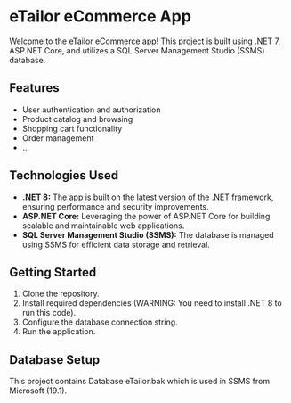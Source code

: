 # eTailor eCommerce App

Welcome to the eTailor eCommerce app! This project is built using .NET 7, ASP.NET Core, and utilizes a SQL Server Management Studio (SSMS) database.

## Features
- User authentication and authorization
- Product catalog and browsing
- Shopping cart functionality
- Order management
- ...

## Technologies Used

- **.NET 8:** The app is built on the latest version of the .NET framework, ensuring performance and security improvements.
- **ASP.NET Core:** Leveraging the power of ASP.NET Core for building scalable and maintainable web applications.
- **SQL Server Management Studio (SSMS):** The database is managed using SSMS for efficient data storage and retrieval.

## Getting Started

1. Clone the repository.
2. Install required dependencies (WARNING: You need to install .NET 8 to run this code).
3. Configure the database connection string.
4. Run the application.

## Database Setup

This project contains Database eTailor.bak which is used in SSMS from Microsoft (19.1).
